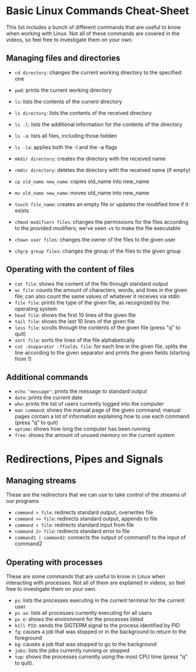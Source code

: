 <h1> Basic Linux Commands Cheat-Sheet </h1>

This list includes a bunch of different commands that are useful to know when working with Linux. Not all of these commands are covered in the videos, so feel free to investigate them on your own.
<h2> Managing files and directories </h2>

* `cd directory`: changes the current working directory to the specified one
* `pwd`: prints the current working directory
* `ls`: lists the contents of the current directory
* `ls directory`: lists the contents of the received directory
* `ls -l`: lists the additional information for the contents of the directory
* `ls -a`: lists all files, including those hidden
* `ls -la`: applies both the -l and the -a flags 

* `mkdir directory`: creates the directory with the received name
* `rmdir directory`: deletes the directory with the received name (if empty)
* `cp old_name new_name`: copies old_name into new_name
* `mv old_name new_name`: moves old_name into new_name
* `touch file_name`: creates an empty file or updates the modified time if it exists
* `chmod modifiers files`: changes the permissions for the files according to the provided modifiers; we've seen +x to make the file executable
* `chown user files`: changes the owner of the files to the given user
* `chgrp group files`: changes the group of the files to the given group

<h2> Operating with the content of files </h2>

* `cat file`: shows the content of the file through standard output
* `wc file`: counts the amount of characters, words, and lines in the given file; can also count the same values of whatever it receives via stdin
* `file file`: prints the type of the given file, as recognized by the operating system
* `head file`: shows the first 10 lines of the given file
* `tail file`: shows the last 10 lines of the given file
* `less file`: scrolls through the contents of the given file (press "q" to quit)
* `sort file`: sorts the lines of the file alphabetically
* `cut -dseparator -ffields file`: for each line in the given file, splits the line according to the given separator and prints the given fields (starting from 1)

<h2> Additional commands </h2>

* `echo "message"`: prints the message to standard output
* `date`: prints the current date
* `who`: prints the list of users currently logged into the computer
* `man command`: shows the manual page of the given command; manual pages contain a lot of information explaining how to use each command (press "q" to quit)
* `uptime`: shows how long the computer has been running
* `free`: shows the amount of unused memory on the current system 

<h1> Redirections, Pipes and Signals </h1>

<h2> Managing streams </h2>

These are the redirectors that we can use to take control of the streams of our programs

* `command > file`: redirects standard output, overwrites file
* `command >> file`: redirects standard output, appends to file
* `command < file`: redirects standard input from file
* `command 2> file`: redirects standard error to file
* `command1 | command2`: connects the output of command1 to the input of command2

<h2> Operating with processes </h2>

These are some commands that are useful to know in Linux when interacting with processes. Not all of them are explained in videos, so feel free to investigate them on your own.

* `ps`: lists the processes executing in the current terminal for the current user
* `ps ax`: lists all processes currently executing for all users
* `ps e`: shows the environment for the processes listed
* `kill PID`: sends the SIGTERM signal to the process identified by PID
* `fg`: causes a job that was stopped or in the background to return to the foreground
* `bg`: causes a job that was stopped to go to the background
* `jobs`: lists the jobs currently running or stopped
* `top`: shows the processes currently using the most CPU time (press "q" to quit).

